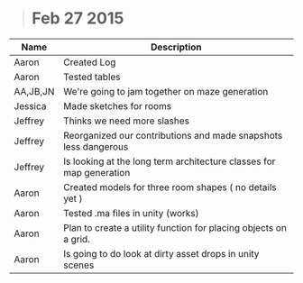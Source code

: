 > # Feb 27 2015

| Name | Description |
| ---- | ----------- |
| Aaron | Created Log |
| Aaron | Tested tables | 
| AA,JB,JN | We're going to jam together on maze generation |
| Jessica | Made sketches for rooms |
| Jeffrey | Thinks we need more slashes |
| Jeffrey | Reorganized our contributions and made snapshots less dangerous |
| Jeffrey | Is looking at the long term architecture classes for map generation |
| Aaron | Created models for three room shapes ( no details yet )
| Aaron | Tested .ma files in unity (works) |
| Aaron | Plan to create a utility function for placing objects on a grid. |
| Aaron | Is going to do look at dirty asset drops in unity scenes |
